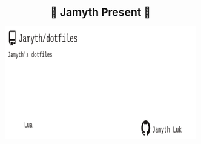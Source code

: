 <!-- built at 2/15/2025, 9:14:35 PM -->
<h1 align="center">
🎉 Jamyth Present 🎉
</h1>
<p align="center">
    <a href="https://github.com/Jamyth/dotfiles">
        <img width="1000" height="300" src="./readme.svg" />
    </a>
</p>